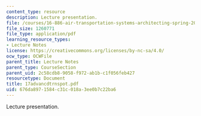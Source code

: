 ```yaml
---
content_type: resource
description: Lecture presentation.
file: /courses/16-886-air-transportation-systems-architecting-spring-2004/676da8971584c31c018a3ee0b7c22ba6_17advancdtrnspot.pdf
file_size: 1260771
file_type: application/pdf
learning_resource_types:
- Lecture Notes
license: https://creativecommons.org/licenses/by-nc-sa/4.0/
ocw_type: OCWFile
parent_title: Lecture Notes
parent_type: CourseSection
parent_uid: 2c58cdb8-9058-f972-ab1b-c1f056feb427
resourcetype: Document
title: 17advancdtrnspot.pdf
uid: 676da897-1584-c31c-018a-3ee0b7c22ba6
---
```

Lecture presentation.